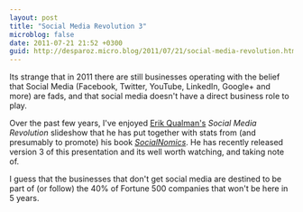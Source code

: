 ```yaml
---
layout: post
title: "Social Media Revolution 3"
microblog: false
date: 2011-07-21 21:52 +0300
guid: http://desparoz.micro.blog/2011/07/21/social-media-revolution.html
---
```

<p>Its strange that in 2011 there are still businesses operating with the belief that Social Media (Facebook, Twitter, YouTube, LinkedIn, Google+ and more) are fads, and that social media doesn't have a direct business role to play.</p>
<p>Over the past few years, I've enjoyed <a href="http://www.socialnomics.net">Erik Qualman's</a> <em>Social Media Revolution</em> slideshow that he has put together with stats from (and presumably to promote) his book <em><a href="http://www.amazon.com/gp/product/0470638842/ref=as_li_ss_tl?ie=UTF8&amp;tag=bluebeyond-20&amp;linkCode=as2&amp;camp=217145&amp;creative=399369&amp;creativeASIN=0470638842">SocialNomics</a></em>. He has recently released version 3 of this presentation and its well worth watching, and taking note of.</p>
<p>
<object width="600" height="450" classid="clsid:D27CDB6E-AE6D-11cf-96B8-444553540000"><param name="movie" value="[www.socialnomics.net/wp-conten...](http://www.socialnomics.net/wp-content/plugins/stream-video-player/player.swf?ver=1.3.0)" /><param name="quality" value="high" /><param name="allowfullscreen" value="true" /><param name="allowscriptaccess" value="always" /><param name="flashvars" value="skin=[www.socialnomics.net/wp-conten...](http://www.socialnomics.net/wp-content/plugins/stream-video-player/skins/imeo.swf&amp;controlbar=over&amp;dock=true&amp;autostart=false&amp;volume=80&amp;provider=youtube&amp;streamer=/wp-content/plugins/stream-video-player/streamer.php&amp;bufferlength=10&amp;logo.file=/wp-content/themes/socialnomics/images/small-white-logo2.png&amp;sharing.link=http%3A%2F%2Fwww.socialnomics.net%2F%3Fp%3D3790&amp;plugins=sharing&amp;file=http%3A//www.youtube.com/watch%3Fv%3DfpMZbT1tx2o&amp;image=http://img.youtube.com/vi/fpMZbT1tx2o/0.jpg)" /><!--[if !IE]>-->
<object type="application/x-shockwave-flash" data="[www.socialnomics.net/wp-conten...](http://www.socialnomics.net/wp-content/plugins/stream-video-player/player.swf?ver=1.3.0)" width="600" height="450"><param name="quality" value="high" /><param name="allowfullscreen" value="true" /><param name="allowscriptaccess" value="always" /><param name="flashvars" value="skin=[www.socialnomics.net/wp-conten...](http://www.socialnomics.net/wp-content/plugins/stream-video-player/skins/imeo.swf&amp;controlbar=over&amp;dock=true&amp;autostart=false&amp;volume=80&amp;provider=youtube&amp;streamer=/wp-content/plugins/stream-video-player/streamer.php&amp;bufferlength=10&amp;logo.file=/wp-content/themes/socialnomics/images/small-white-logo2.png&amp;sharing.link=http%3A%2F%2Fwww.socialnomics.net%2F%3Fp%3D3790&amp;plugins=sharing&amp;file=http%3A//www.youtube.com/watch%3Fv%3DfpMZbT1tx2o&amp;image=http://img.youtube.com/vi/fpMZbT1tx2o/0.jpg)" /><!--<![endif]--><!--[if !IE]>-->
</object>
<!--<![endif]-->
</object>
</p>
<p>I guess that the businesses that don't get social media are destined to be part of (or follow) the 40% of Fortune 500 companies that won't be here in 5 years.</p>
